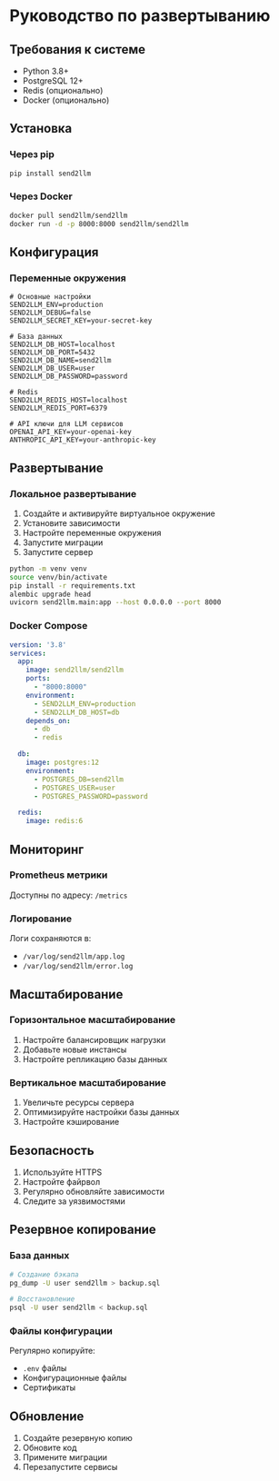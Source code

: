 # Руководство по развертыванию

## Требования к системе

- Python 3.8+
- PostgreSQL 12+
- Redis (опционально)
- Docker (опционально)

## Установка

### Через pip

```bash
pip install send2llm
```

### Через Docker

```bash
docker pull send2llm/send2llm
docker run -d -p 8000:8000 send2llm/send2llm
```

## Конфигурация

### Переменные окружения

```env
# Основные настройки
SEND2LLM_ENV=production
SEND2LLM_DEBUG=false
SEND2LLM_SECRET_KEY=your-secret-key

# База данных
SEND2LLM_DB_HOST=localhost
SEND2LLM_DB_PORT=5432
SEND2LLM_DB_NAME=send2llm
SEND2LLM_DB_USER=user
SEND2LLM_DB_PASSWORD=password

# Redis
SEND2LLM_REDIS_HOST=localhost
SEND2LLM_REDIS_PORT=6379

# API ключи для LLM сервисов
OPENAI_API_KEY=your-openai-key
ANTHROPIC_API_KEY=your-anthropic-key
```

## Развертывание

### Локальное развертывание

1. Создайте и активируйте виртуальное окружение
2. Установите зависимости
3. Настройте переменные окружения
4. Запустите миграции
5. Запустите сервер

```bash
python -m venv venv
source venv/bin/activate
pip install -r requirements.txt
alembic upgrade head
uvicorn send2llm.main:app --host 0.0.0.0 --port 8000
```

### Docker Compose

```yaml
version: '3.8'
services:
  app:
    image: send2llm/send2llm
    ports:
      - "8000:8000"
    environment:
      - SEND2LLM_ENV=production
      - SEND2LLM_DB_HOST=db
    depends_on:
      - db
      - redis

  db:
    image: postgres:12
    environment:
      - POSTGRES_DB=send2llm
      - POSTGRES_USER=user
      - POSTGRES_PASSWORD=password

  redis:
    image: redis:6
```

## Мониторинг

### Prometheus метрики

Доступны по адресу: `/metrics`

### Логирование

Логи сохраняются в:
- `/var/log/send2llm/app.log`
- `/var/log/send2llm/error.log`

## Масштабирование

### Горизонтальное масштабирование

1. Настройте балансировщик нагрузки
2. Добавьте новые инстансы
3. Настройте репликацию базы данных

### Вертикальное масштабирование

1. Увеличьте ресурсы сервера
2. Оптимизируйте настройки базы данных
3. Настройте кэширование

## Безопасность

1. Используйте HTTPS
2. Настройте файрвол
3. Регулярно обновляйте зависимости
4. Следите за уязвимостями

## Резервное копирование

### База данных

```bash
# Создание бэкапа
pg_dump -U user send2llm > backup.sql

# Восстановление
psql -U user send2llm < backup.sql
```

### Файлы конфигурации

Регулярно копируйте:
- `.env` файлы
- Конфигурационные файлы
- Сертификаты

## Обновление

1. Создайте резервную копию
2. Обновите код
3. Примените миграции
4. Перезапустите сервисы 